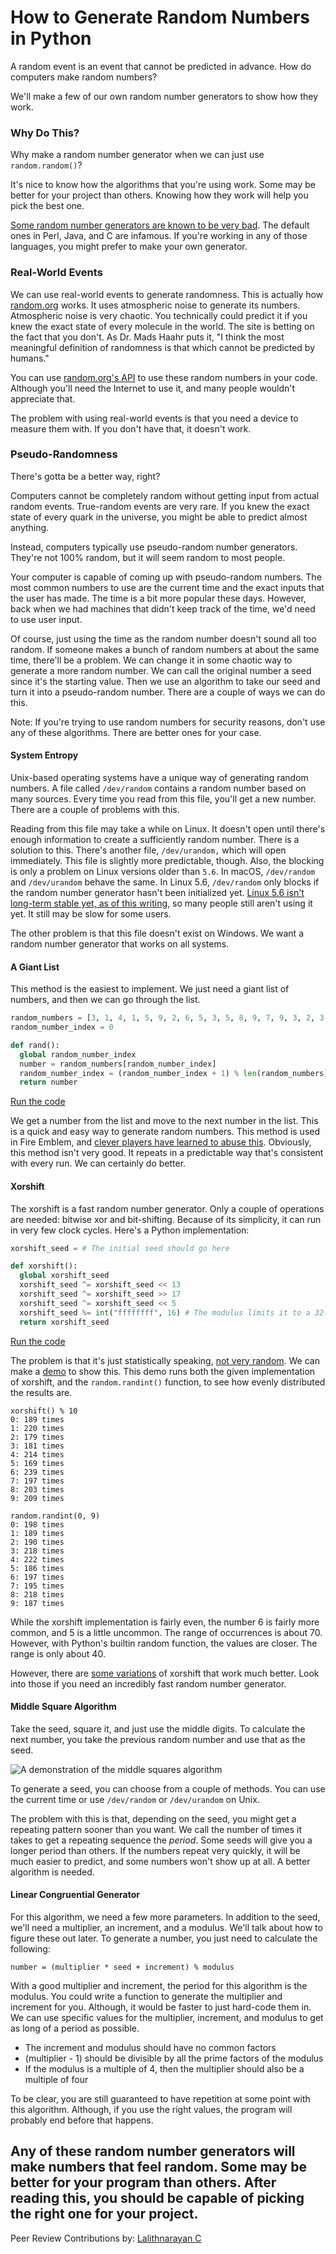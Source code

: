 # How to Generate Random Numbers in Python

A random event is an event that cannot be predicted in advance. How do computers make random numbers?

We'll make a few of our own random number generators to show how they work.

### Why Do This?

Why make a random number generator when we can just use `random.random()`?

It's nice to know how the algorithms that you're using work. Some may be better for your project than others. Knowing how they work will help you pick the best one.

[Some random number generators are known to be very bad](http://www0.cs.ucl.ac.uk/staff/d.jones/GoodPracticeRNG.pdf). The default ones in Perl, Java, and C are infamous. If you're working in any of those languages, you might prefer to make your own generator.

### Real-World Events

We can use real-world events to generate randomness. This is actually how [random.org](https://www.random.org/) works. It uses atmospheric noise to generate its numbers. Atmospheric noise is very chaotic. You technically could predict it if you knew the exact state of every molecule in the world. The site is betting on the fact that you don't. As Dr. Mads Haahr puts it, "I think the most meaningful definition of randomness is that which cannot be predicted by humans."

You can use [random.org's API](https://api.random.org/dashboard) to use these random numbers in your code. Although you'll need the Internet to use it, and many people wouldn't appreciate that.

The problem with using real-world events is that you need a device to measure them with. If you don't have that, it doesn't work.

### Pseudo-Randomness

There's gotta be a better way, right?

Computers cannot be completely random without getting input from actual random events. True-random events are very rare. If you knew the exact state of every quark in the universe, you might be able to predict almost anything.

Instead, computers typically use pseudo-random number generators. They're not 100% random, but it will seem random to most people.

Your computer is capable of coming up with pseudo-random numbers. The most common numbers to use are the current time and the exact inputs that the user has made. The time is a bit more popular these days. However, back when we had machines that didn't keep track of the time, we'd need to use user input.

Of course, just using the time as the random number doesn't sound all too random. If someone makes a bunch of random numbers at about the same time, there'll be a problem. We can change it in some chaotic way to generate a more random number. We can call the original number a seed since it's the starting value. Then we use an algorithm to take our seed and turn it into a pseudo-random number. There are a couple of ways we can do this.

Note: If you're trying to use random numbers for security reasons, don't use any of these algorithms. There are better ones for your case.

#### System Entropy

Unix-based operating systems have a unique way of generating random numbers. A file called `/dev/random` contains a random number based on many sources. Every time you read from this file, you'll get a new number. There are a couple of problems with this.

Reading from this file may take a while on Linux. It doesn't open until there's enough information to create a sufficiently random number. There is a solution to this. There's another file, `/dev/urandom,` which will open immediately. This file is slightly more predictable, though. Also, the blocking is only a problem on Linux versions older than `5.6`. In macOS, `/dev/random` and `/dev/urandom` behave the same. In Linux 5.6, `/dev/random` only blocks if the random number generator hasn't been initialized yet. [Linux 5.6 isn't long-term stable yet, as of this writing](https://www.kernel.org/), so many people still aren't using it yet. It still may be slow for some users.

The other problem is that this file doesn't exist on Windows. We want a random number generator that works on all systems.

#### A Giant List

This method is the easiest to implement. We just need a giant list of numbers, and then we can go through the list.

```python
random_numbers = [3, 1, 4, 1, 5, 9, 2, 6, 5, 3, 5, 8, 9, 7, 9, 3, 2, 3, 8, 4, 6, 2, 6, 4]
random_number_index = 0

def rand():
  global random_number_index
  number = random_numbers[random_number_index]
  random_number_index = (random_number_index + 1) % len(random_numbers)
  return number
```

[Run the code](https://repl.it/@Botahamec/Giant-Random-List)

We get a number from the list and move to the next number in the list. This is a quick and easy way to generate random numbers. This method is used in Fire Emblem, and [clever players have learned to abuse this](https://www.youtube.com/watch?v=Qq8ZRWkhovs). Obviously, this method isn't very good. It repeats in a predictable way that's consistent with every run. We can certainly do better.

#### Xorshift

The xorshift is a fast random number generator. Only a couple of operations are needed: bitwise xor and bit-shifting. Because of its simplicity, it can run in very few clock cycles. Here's a Python implementation:

```python
xorshift_seed = # The initial seed should go here

def xorshift():
  global xorshift_seed
  xorshift_seed ^= xorshift_seed << 13
  xorshift_seed ^= xorshift_seed >> 17
  xorshift_seed ^= xorshift_seed << 5
  xorshift_seed %= int("ffffffff", 16) # The modulus limits it to a 32-bit number
  return xorshift_seed
```

[Run the code](https://repl.it/@Botahamec/Xorshift)

The problem is that it's just statistically speaking, [not very random](https://www.iro.umontreal.ca/~lecuyer/myftp/papers/xorshift.pdf). We can make a [demo](https://repl.it/@Botahamec/Xorshift-Test) to show this. This demo runs both the given implementation of xorshift, and the `random.randint()` function, to see how evenly distributed the results are.

```
xorshift() % 10
0: 189 times
1: 220 times
2: 179 times
3: 181 times
4: 214 times
5: 169 times
6: 239 times
7: 197 times
8: 203 times
9: 209 times

random.randint(0, 9)
0: 198 times
1: 189 times
2: 190 times
3: 218 times
4: 222 times
5: 186 times
6: 197 times
7: 195 times
8: 218 times
9: 187 times
```

While the xorshift implementation is fairly even, the number 6 is fairly more common, and 5 is a little uncommon. The range of occurrences is about 70. However, with Python's builtin random function, the values are closer. The range is only about 40.

However, there are [some variations](https://en.wikipedia.org/wiki/Xorshift#Variations) of xorshift that work much better. Look into those if you need an incredibly fast random number generator.

#### Middle Square Algorithm

Take the seed, square it, and just use the middle digits. To calculate the next number, you take the previous random number and use that as the seed.

![A demonstration of the middle squares algorithm](middle_squares.png)

To generate a seed, you can choose from a couple of methods. You can use the current time or use `/dev/random` or `/dev/urandom` on Unix.

The problem with this is that, depending on the seed, you might get a repeating pattern sooner than you want. We call the number of times it takes to get a repeating sequence the *period*. Some seeds will give you a longer period than others. If the numbers repeat very quickly, it will be much easier to predict, and some numbers won't show up at all. A better algorithm is needed.

#### Linear Congruential Generator

For this algorithm, we need a few more parameters. In addition to the seed, we'll need a multiplier, an increment, and a modulus. We'll talk about how to figure these out later. To generate a number, you just need to calculate the following:

```
number = (multiplier * seed + increment) % modulus
```

With a good multiplier and increment, the period for this algorithm is the modulus. You could write a function to generate the multiplier and increment for you. Although, it would be faster to just hard-code them in. We can use specific values for the multiplier, increment, and modulus to get as long of a period as possible.

* The increment and modulus should have no common factors
* (multiplier - 1) should be divisible by all the prime factors of the modulus
* If the modulus is a multiple of 4, then the multiplier should also be a multiple of four

To be clear, you are still guaranteed to have repetition at some point with this algorithm. Although, if you use the right values, the program will probably end before that happens.

Any of these random number generators will make numbers that feel random. Some may be better for your program than others. After reading this, you should be capable of picking the right one for your project.
---
Peer Review Contributions by: [Lalithnarayan C](/engineering-education/authors/lalithnarayan-c/)
